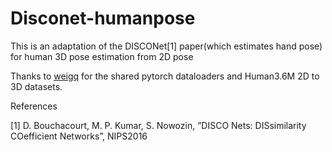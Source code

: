 # Disconet-humanpose
This is an adaptation of the DISCONet[1] paper(which estimates hand pose) for human 3D pose estimation from 2D pose


Thanks to [weigq](https://github.com/weigq) for the shared pytorch dataloaders and Human3.6M 2D to 3D datasets.


References

[1] D. Bouchacourt, M. P. Kumar, S. Nowozin, ”DISCO Nets:  DISsimilarity COefficient Networks”, NIPS2016
